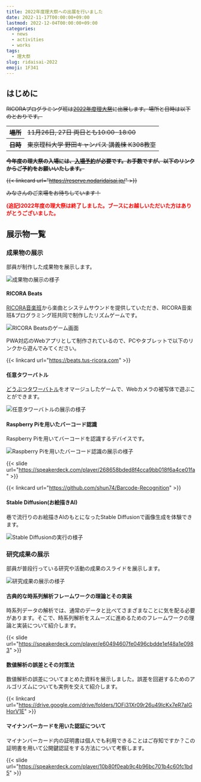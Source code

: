 ```yaml
---
title: 2022年度理大祭への出展を行いました
date: 2022-11-17T00:00:00+09:00
lastmod: 2022-12-04T00:00:00+09:00
categories:
  - news
  - activities
  - works
tags:
  - 理大祭
slug: ridaisai-2022
emoji: 1F341
---
```


## はじめに

<s>
RICORAプログラミング班は<a href="https://nodaridaisai.com/2022/">2022年度理大祭</a>に出展します。場所と日時は以下のとおりです。

<table>
  <tr>
    <th>場所</th><td>11月26日, 27日 両日とも10:00-18:00</td>
  </tr>
  <tr>
    <th>日時</th><td>東京理科大学 野田キャンパス 講義棟 K308教室</td>
  </tr>
</table>

**今年度の理大祭の入場には、<a href="https://reserve.nodaridaisai.jp/">入場予約</a>が必要です。お手数ですが、以下のリンクからご予約をお願いいたします。**

{{< linkcard url="https://reserve.nodaridaisai.jp/" >}}

みなさんのご来場をお待ちしています！

</s>

<span style="color: red;">**(追記)2022年度の理大祭は終了しました。ブースにお越しいただいた方はありがとうございました。**</span>

## 展示物一覧

### 成果物の展示

部員が制作した成果物を展示します。

![成果物の展示の様子](https://user-images.githubusercontent.com/52315048/236246080-78c6d156-c94c-49fd-aac8-b0f2f40ba71b.jpg)

#### RICORA Beats

[RICORA音楽班](https://music.tus-ricora.com/)から楽曲とシステムサウンドを提供していただき、RICORA音楽班&プログラミング班共同で制作したリズムゲームです。

![RICORA Beatsのゲーム画面](https://user-images.githubusercontent.com/52315048/236246225-60b795ad-a155-4d0c-a9a7-cd1b5b1ed113.png)

PWA対応のWebアプリとして制作されているので、PCやタブレットで以下のリンクから遊んでみてください。

{{< linkcard url="https://beats.tus-ricora.com" >}}

#### 任意タワーバトル

[どうぶつタワーバトル](https://play.google.com/store/apps/details?id=jp.planet12.AnimalTowerBattle)をオマージュしたゲームで、Webカメラの被写体で遊ぶことができます。

![任意タワーバトルの展示の様子](https://user-images.githubusercontent.com/52315048/236246416-e7538ac8-2f00-4789-85e3-0dea47d02fb7.jpg)

#### Raspberry Piを用いたバーコード認識

Raspberry Piを用いてバーコードを認識するデバイスです。

![Raspberry Piを用いたバーコード認識の展示の様子](https://user-images.githubusercontent.com/52315048/236246557-d49e2282-8276-4f02-b2a1-ffaf2516e86b.jpg)

{{< slide url="https://speakerdeck.com/player/268658bded8f4cca9bb018f6a4ce01fa" >}}

{{< linkcard url="https://github.com/shun74/Barcode-Recognition" >}}

#### Stable Diffusion(お絵描きAI)

巷で流行りのお絵描きAIのもとになったStable Diffusionで画像生成を体験できます。

![Stable Diffusionの実行の様子](https://user-images.githubusercontent.com/52315048/236246646-2693479c-3122-48b2-ae58-3f512b5602c6.png)

### 研究成果の展示

部員が普段行っている研究や活動の成果のスライドを展示します。

![研究成果の展示の様子](https://user-images.githubusercontent.com/52315048/236246751-3b8d3b9f-0526-44b3-8ce2-b0723641cd5a.jpg)

#### 古典的な時系列解析フレームワークの理論とその実装

時系列データの解析では、通常のデータと比べてさまざまなことに気を配る必要があります。そこで、時系列解析をスムーズに進めるためのフレームワークの理論と実装について紹介します。

{{< slide url="https://speakerdeck.com/player/e60494607fe0496cbdde1ef48a1e0983" >}}

#### 数値解析の誤差とその対策法

数値解析の誤差についてまとめた資料を展示しました。誤差を回避するためのアルゴリズムについても実例を交えて紹介します。

{{< linkcard url="https://drive.google.com/drive/folders/1OFi31Xr09r26u49lcKx7eR7aIGHorV1E" >}}

#### マイナンバーカードを用いた認証について

マイナンバーカード内の証明書は個人でも利用できることはご存知ですか？この証明書を用いて公開鍵認証をする方法について考察します。

{{< slide url="https://speakerdeck.com/player/10b80f0eab9c4b96bc701b4c60fc1bd5" >}}
